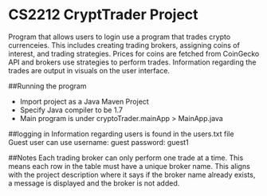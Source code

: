 # CS2212 CryptTrader Project
Program that allows users to login use a program that trades crypto currenceies.
This includes creating trading brokers, assigning coins of interest, and trading strategies.
Prices for coins are fetched from CoinGecko API and brokers use strategies to perform trades.
Information regarding the trades are output in visuals on the user interface.

##Running the program
- Import project as a Java Maven Project
- Specify Java compiler to be 1.7
- Main program is under cryptoTrader.mainApp > MainApp.java

##logging in
Information regarding users is found in the users.txt file <br />
Guest user can use username: guest password: guest1

##Notes
Each trading broker can only perform one trade at a time. This means each row in the table must have a unique broker name. This aligns with the project description where it says if the broker name already exists, a message is displayed and the broker is not added.